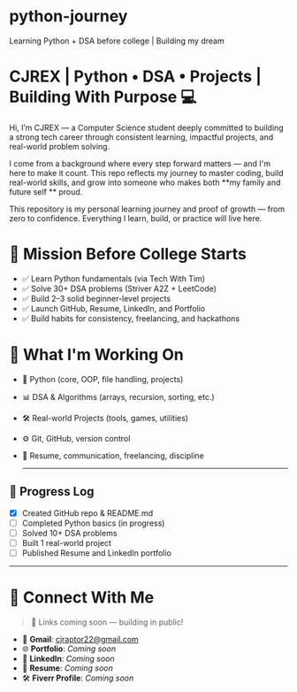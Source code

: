 # python-journey
Learning Python + DSA before college | Building my dream 
# CJREX | Python • DSA • Projects | Building With Purpose 💻

Hi, I’m CJREX — a Computer Science student deeply committed to building a strong tech career through consistent learning, impactful projects, and real-world problem solving.

I come from a background where every step forward matters — and I'm here to make it count. This repo reflects my journey to master coding, build real-world skills, and grow into someone who makes both \*\*my family and future self \*\* proud.

This repository is my personal learning journey and proof of growth — from zero to confidence. Everything I learn, build, or practice will live here.

# 🎯 Mission Before College Starts

* ✅ Learn Python fundamentals (via Tech With Tim)
* ✅ Solve 30+ DSA problems (Striver A2Z + LeetCode)
* ✅ Build 2–3 solid beginner-level projects
* ✅ Launch GitHub, Resume, LinkedIn, and Portfolio
* ✅ Build habits for consistency, freelancing, and hackathons

# 🔧 What I'm Working On

* 🐍 Python (core, OOP, file handling, projects)
* 📊 DSA & Algorithms (arrays, recursion, sorting, etc.)
* 🛠️ Real-world Projects (tools, games, utilities)
* ⚙️ Git, GitHub, version control
* 💼 Resume, communication, freelancing, discipline

  ---

## 📌 Progress Log

- [x] Created GitHub repo & README.md
- [ ] Completed Python basics (in progress)
- [ ] Solved 10+ DSA problems
- [ ] Built 1 real-world project
- [ ] Published Resume and LinkedIn portfolio

---

# 🔗 Connect With Me

> 🚧 Links coming soon — building in public!

- 👀 **Gmail**: cjraptor22@gmail.com
- 🌐 **Portfolio**: *Coming soon*
- 💼 **LinkedIn**: *Coming soon*
- 📄 **Resume**: *Coming soon*
- 🛠️ **Fiverr Profile**: *Coming soon*
